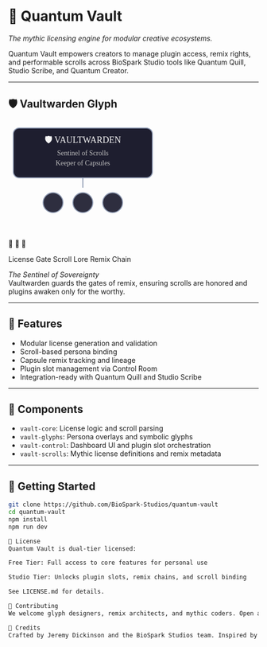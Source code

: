 # 🧿 Quantum Vault

_The mythic licensing engine for modular creative ecosystems._

Quantum Vault empowers creators to manage plugin access, remix rights, and performable scrolls across BioSpark Studio tools like Quantum Quill, Studio Scribe, and Quantum Creator.

---

## 🛡️ Vaultwarden Glyph

<svg width="300" height="220" viewBox="0 0 300 220" xmlns="http://www.w3.org/2000/svg">
  <rect x="10" y="10" width="280" height="100" rx="12" fill="#1e1e2f" stroke="#8f9bb3" stroke-width="2"/>
  <text x="150" y="40" font-size="18" fill="#f5f5f5" text-anchor="middle" font-family="Verdana">🛡️ VAULTWARDEN</text>
  <text x="150" y="65" font-size="14" fill="#c0c0c0" text-anchor="middle" font-family="Verdana">Sentinel of Scrolls</text>
  <text x="150" y="85" font-size="14" fill="#c0c0c0" text-anchor="middle" font-family="Verdana">Keeper of Capsules</text>

  <line x1="150" y1="110" x2="150" y2="130" stroke="#8f9bb3" stroke-width="2"/>
  <circle cx="90" cy="160" r="20" fill="#2e2e3f" stroke="#8f9bb3" stroke-width="2"/>
  <circle cx="150" cy="160" r="20" fill="#2e2e3f" stroke="#8f9bb3" stroke-width="2"/>
  <circle cx="210" cy="160" r="20" fill="#2e2e3f" stroke="#8f9bb3" stroke-width="2"/>

  <text x="90" y="165" font-size="14" fill="#f5f5f5" text-anchor="middle">🔐</text>
  <text x="150" y="165" font-size="14" fill="#f5f5f5" text-anchor="middle">📜</text>
  <text x="210" y="165" font-size="14" fill="#f5f5f5" text-anchor="middle">🧬</text>

  <text x="90" y="190" font-size="10" fill="#c0c0c0" text-anchor="middle">License Gate</text>
  <text x="150" y="190" font-size="10" fill="#c0c0c0" text-anchor="middle">Scroll Lore</text>
  <text x="210" y="190" font-size="10" fill="#c0c0c0" text-anchor="middle">Remix Chain</text>
</svg>



_The Sentinel of Sovereignty_  
Vaultwarden guards the gates of remix, ensuring scrolls are honored and plugins awaken only for the worthy.

---

## 🔧 Features

- Modular license generation and validation
- Scroll-based persona binding
- Capsule remix tracking and lineage
- Plugin slot management via Control Room
- Integration-ready with Quantum Quill and Studio Scribe

---

## 🧩 Components

- `vault-core`: License logic and scroll parsing
- `vault-glyphs`: Persona overlays and symbolic glyphs
- `vault-control`: Dashboard UI and plugin slot orchestration
- `vault-scrolls`: Mythic license definitions and remix metadata

---

## 🚀 Getting Started

```bash
git clone https://github.com/BioSpark-Studios/quantum-vault
cd quantum-vault
npm install
npm run dev

📜 License
Quantum Vault is dual-tier licensed:

Free Tier: Full access to core features for personal use

Studio Tier: Unlocks plugin slots, remix chains, and scroll binding

See LICENSE.md for details.

🧠 Contributing
We welcome glyph designers, remix architects, and mythic coders. Open a pull request or reach out via the BioSpark Discord.

🌌 Credits
Crafted by Jeremy Dickinson and the BioSpark Studios team. Inspired by the mythic modularity of creative sovereignty.
